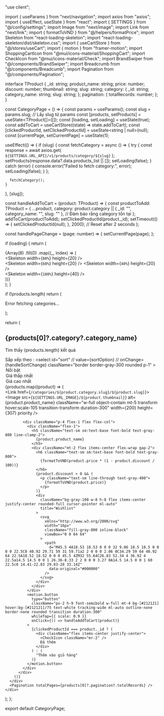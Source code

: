 "use client";

import { useParams } from "next/navigation";
import axios from "axios";
import { useEffect, useState } from "react";
import { SETTINGS } from "@/config/settings";
import Image from "next/image";
import Link from "next/link";
import { formatToVND } from "@/helpers/formatPrice";
import Skeleton from "react-loading-skeleton";
import "react-loading-skeleton/dist/skeleton.css";
import { useCartStore } from "@/stores/useCart";
import { motion } from "framer-motion";
import ShoppingCartIcon from "@mui/icons-material/ShoppingCart";
import CheckIcon from "@mui/icons-material/Check";
import BrandSwiper from "@/components/BrandSwiper";
import Breadcrumb from "@/components/Breadcumb";
import Pagination from "@/components/Pagination";

interface TProduct {
  _id: string;
  product_name: string;
  price: number;
  discount: number;
  thumbnail: string;
  slug: string;
  category: {
    _id: string;
    category_name: string;
    slug: string;
  };
  pagination: {
    totalRecords: number;
  };
}

const CategoryPage = () => {
  const params = useParams();
  const slug = params.slug; // Lấy slug từ params
  const [products, setProducts] = useState<TProduct[]>([]);
  const [loading, setLoading] = useState(true);
  const addToCart = useCartStore((state) => state.addToCart);
  const [clickedProductId, setClickedProductId] = useState<string | null>(null);
  const [currentPage, setCurrentPage] = useState(1);

  useEffect(() => {
    if (slug) {
      const fetchCategory = async () => {
        try {
          const response = await axios.get(
            `${SETTINGS.URL_API}/v1/products/category/${slug}`
          );
          setProducts(response.data?.data.products_list || []);
          setLoading(false);
        } catch (error) {
          console.error("Failed to fetch category:", error);
          setLoading(false);
        }
      };

      fetchCategory();
    }
  }, [slug]);

  const handleAddToCart = (product: TProduct) => {
    const productToAdd: TProduct = {
      ...product,
      category: product.category || { _id: "", category_name: "", slug: "" }, // Đảm bảo rằng category tồn tại
    };
    addToCart(productToAdd);
    setClickedProductId(product._id);
    setTimeout(() => {
      setClickedProductId(null);
    }, 2000); // Reset after 2 seconds
  };

  const handlePageChange = (page: number) => {
    setCurrentPage(page);
  };

  if (loading) {
    return (
      <div className="font-sans mt-10 p-4 mx-auto lg:max-w-6xl md:max-w-4xl">
        <Skeleton height={40} width={300} className="mb-6 sm:mb-10" />
        <div className="flex justify-between items-center mb-4">
          <Skeleton width={200} height={20} />
          <div className="flex items-center">
            <Skeleton width={100} height={20} className="mr-2" />
            <Skeleton width={150} height={20} />
          </div>
        </div>
        <div className="grid grid-cols-2 sm:grid-cols-3 lg:grid-cols-4 gap-4 sm:gap-6">
          {Array(8)
            .fill(0)
            .map((_, index) => (
              <div
                key={index}
                className="bg-white flex flex-col rounded-lg overflow-hidden shadow-md cursor-pointer hover:shadow-black transition-all max-w-full mx-auto"
              >
                <div className="w-full overflow-hidden">
                  <Skeleton height={307} />
                </div>
                <div className="p-4 flex-1 flex flex-col">
                  <div className="flex-1">
                    <Skeleton width={`80%`} height={20} />
                    <div className="mt-2 flex items-center flex-wrap gap-2">
                      <Skeleton width={`60%`} height={20} />
                      <Skeleton width={`40%`} height={20} />
                    </div>
                  </div>
                  <Skeleton width={`100%`} height={40} />
                </div>
              </div>
            ))}
        </div>
      </div>
    );
  }

  if (!products.length)
    return (
      <p className="text-rose-600 font-semibold ml-5 mt-5">
        Error fetching categories...
      </p>
    );

  return (
    <div className="font-sans mt-10 p-4 mx-auto lg:max-w-6xl md:max-w-4xl">
      <Breadcrumb categoryName={products[0]?.category?.category_name} />
      <h2 className="text-3xl sm:text-3xl font-semibold text-[#090D14] mb-6 sm:mb-10">
        {products[0]?.category?.category_name}
      </h2>
      <BrandSwiper />
      <div className="flex justify-between items-center mb-6 ml-1">
        <p className="mr-2">
          Tìm thấy <span className="font-bold">{products.length}</span> kết quả
        </p>
        <div className="flex items-center">
          <label htmlFor="sort" className="mr-2 text-[#6B7280] font-medium">
            Sắp xếp theo :
          </label>
          <select
            id="sort"
            // value={sortOption}
            // onChange={handleSortChange}
            className="border border-gray-300 rounded p-1"
          >
            <option value="featured">Nổi bật</option>
            <option value="lowest">Giá thấp nhất</option>
            <option value="highest">Giá cao nhất</option>
          </select>
        </div>
      </div>
      <div className="grid grid-cols-2 sm:grid-cols-3 lg:grid-cols-4 gap-4 sm:gap-6">
        {products.map((product) => (
          <div
            key={product._id}
            className="bg-white flex flex-col rounded-lg overflow-hidden shadow-md cursor-pointer hover:shadow-black transition-all max-w-sm mx-auto"
          >
            <Link href={`/categories/${product.category.slug}/${product.slug}`}>
              <div className="w-full overflow-hidden">
                <Image
                  src={`${SETTINGS.URL_IMAGE}/${product.thumbnail}`}
                  alt={product.product_name}
                  className="w-full object-contain mt-5 transform hover:scale-105 transition-transform duration-300"
                  width={200}
                  height={307}
                  priority
                />
              </div>
            </Link>

            <div className="p-4 flex-1 flex flex-col">
              <div className="flex-1">
                <h5 className="text-sm sm:text-base font-bold text-gray-800 line-clamp-2">
                  {product.product_name}
                </h5>
                <div className="mt-2 flex items-center flex-wrap gap-2">
                  <h6 className="text-sm sm:text-base font-bold text-gray-800">
                    {formatToVND(product.price * (1 - product.discount / 100))}
                  </h6>
                  {product.discount > 0 && (
                    <p className="text-sm line-through text-gray-400">
                      {formatToVND(product.price)}
                    </p>
                  )}
                  <div
                    className="bg-gray-100 w-8 h-8 flex items-center justify-center rounded-full cursor-pointer ml-auto"
                    title="Wishlist"
                  >
                    <svg
                      xmlns="http://www.w3.org/2000/svg"
                      width="16px"
                      className="fill-gray-800 inline-block"
                      viewBox="0 0 64 64"
                    >
                      <path
                        d="M45.5 4A18.53 18.53 0 0 0 32 9.86 18.5 18.5 0 0 0 0 22.5C0 40.92 29.71 59 31 59.71a2 2 0 0 0 2.06 0C34.29 59 64 40.92 64 22.5A18.52 18.52 0 0 0 45.5 4ZM32 55.64C26.83 52.34 4 36.92 4 22.5a14.5 14.5 0 0 1 26.36-8.33 2 2 0 0 0 3.27 0A14.5 14.5 0 0 1 60 22.5c0 14.41-22.83 29.83-28 33.14Z"
                        data-original="#000000"
                      />
                    </svg>
                  </div>
                </div>
              </div>
              <motion.button
                type="button"
                className="px-2 h-9 font-semibold w-full mt-4 bg-[#212121] hover:bg-[#212121]/75 text-white tracking-wide ml-auto outline-none border-none rounded transition duration-300"
                whileTap={{ scale: 0.9 }}
                onClick={() => handleAddToCart(product)}
              >
                {clickedProductId === product._id ? (
                  <div className="flex items-center justify-center">
                    <CheckIcon className="mr-2" />
                    Đã thêm
                  </div>
                ) : (
                  "Thêm vào giỏ hàng"
                )}
              </motion.button>
            </div>
          </div>
        ))}
      </div>
      <Pagination totalPages={products[0]?.pagination?.totalRecords} />
    </div>
  );
};

export default CategoryPage;
